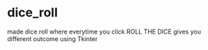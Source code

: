 # dice_roll
made dice roll where everytime you click ROLL THE DICE gives you different outcome using Tkinter
